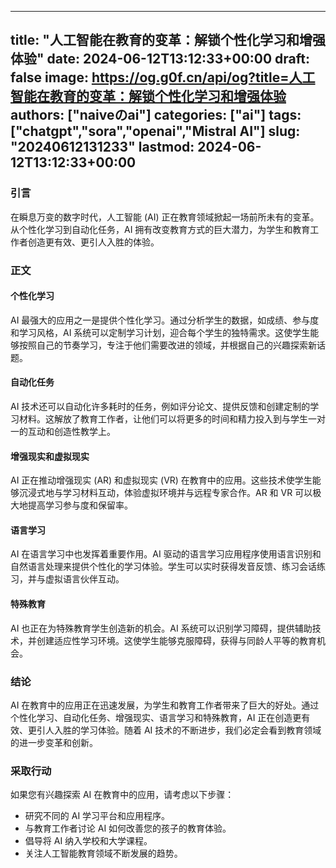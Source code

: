 
---
title: "人工智能在教育的变革：解锁个性化学习和增强体验"
date: 2024-06-12T13:12:33+00:00
draft: false
image: https://og.g0f.cn/api/og?title=人工智能在教育的变革：解锁个性化学习和增强体验
authors: ["naiveのai"]
categories: ["ai"]
tags: ["chatgpt","sora","openai","Mistral AI"]
slug: "20240612131233"
lastmod: 2024-06-12T13:12:33+00:00
---
### 引言

在瞬息万变的数字时代，人工智能 (AI) 正在教育领域掀起一场前所未有的变革。从个性化学习到自动化任务，AI 拥有改变教育方式的巨大潜力，为学生和教育工作者创造更有效、更引人入胜的体验。

### 正文

#### 个性化学习

AI 最强大的应用之一是提供个性化学习。通过分析学生的数据，如成绩、参与度和学习风格，AI 系统可以定制学习计划，迎合每个学生的独特需求。这使学生能够按照自己的节奏学习，专注于他们需要改进的领域，并根据自己的兴趣探索新话题。

#### 自动化任务

AI 技术还可以自动化许多耗时的任务，例如评分论文、提供反馈和创建定制的学习材料。这解放了教育工作者，让他们可以将更多的时间和精力投入到与学生一对一的互动和创造性教学上。

#### 增强现实和虚拟现实

AI 正在推动增强现实 (AR) 和虚拟现实 (VR) 在教育中的应用。这些技术使学生能够沉浸式地与学习材料互动，体验虚拟环境并与远程专家合作。AR 和 VR 可以极大地提高学习参与度和保留率。

#### 语言学习

AI 在语言学习中也发挥着重要作用。AI 驱动的语言学习应用程序使用语言识别和自然语言处理来提供个性化的学习体验。学生可以实时获得发音反馈、练习会话练习，并与虚拟语言伙伴互动。

#### 特殊教育

AI 也正在为特殊教育学生创造新的机会。AI 系统可以识别学习障碍，提供辅助技术，并创建适应性学习环境。这使学生能够克服障碍，获得与同龄人平等的教育机会。

### 结论

AI 在教育中的应用正在迅速发展，为学生和教育工作者带来了巨大的好处。通过个性化学习、自动化任务、增强现实、语言学习和特殊教育，AI 正在创造更有效、更引人入胜的学习体验。随着 AI 技术的不断进步，我们必定会看到教育领域的进一步变革和创新。

### 采取行动

如果您有兴趣探索 AI 在教育中的应用，请考虑以下步骤：

* 研究不同的 AI 学习平台和应用程序。
* 与教育工作者讨论 AI 如何改善您的孩子的教育体验。
* 倡导将 AI 纳入学校和大学课程。
* 关注人工智能教育领域不断发展的趋势。